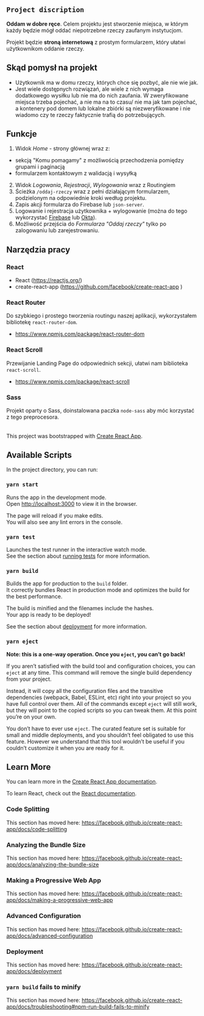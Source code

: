 ## `Project discription`
**Oddam w dobre ręce**.
Celem projektu jest stworzenie miejsca, w którym każdy będzie mógł oddać niepotrzebne rzeczy zaufanym instytucjom.

Projekt będzie **stroną internetową** z prostym formularzem, który ułatwi użytkownikom oddanie rzeczy.

## Skąd pomysł na projekt
-  Użytkownik ma w domu rzeczy, których chce się pozbyć, ale nie wie jak.
- Jest wiele dostępnych rozwiązań, ale wiele z nich wymaga dodatkowego wysiłku lub nie ma do nich zaufania. W zweryfikowane miejsca trzeba pojechać, a nie ma na to czasu/ nie ma jak tam pojechać, a kontenery pod domem lub lokalne zbiórki są niezweryfikowane i nie wiadomo czy te rzeczy faktycznie trafią do potrzebujących.

## Funkcje
1. Widok *Home* - strony głównej wraz z:
  - sekcją "Komu pomagamy" z możliwością przechodzenia pomiędzy grupami i paginacją
  - formularzem kontaktowym z walidacją i wysyłką
2. Widok *Logowania*, *Rejestracji*, *Wylogowania* wraz z Routingiem
3. Ścieżka `/oddaj-rzeczy` wraz z pełni działającym formularzem, podzielonym na odpowiednie kroki według projektu.
4. Zapis akcji formularza do Firebase lub `json-server`.
5. Logowanie i rejestracja użytkownika + wylogowanie (można do tego wykorzystać [Firebase](https://www.robinwieruch.de/complete-firebase-authentication-react-tutorial/) lub [Okta](https://developer.okta.com/code/react/)).
6. Możliwość przejścia do *Formularza "Oddaj rzeczy"* tylko po zalogowaniu lub zarejestrowaniu.

## Narzędzia pracy
### React 

- React (https://reactjs.org/)
- create-react-app (https://github.com/facebook/create-react-app ) 

### React Router
Do szybkiego i prostego tworzenia routingu naszej aplikacji, wykorzystałem bibliotekę `react-router-dom`.

- https://www.npmjs.com/package/react-router-dom


### React Scroll
Przewijanie Landing Page do odpowiednich sekcji, ułatwi nam biblioteka `react-scroll`.

- https://www.npmjs.com/package/react-scroll

### Sass
Projekt oparty o Sass, doinstalowana paczka `node-sass` aby móc korzystać z tego preprocesora.


######

This project was bootstrapped with [Create React App](https://github.com/facebook/create-react-app).

## Available Scripts
In the project directory, you can run:

### `yarn start`

Runs the app in the development mode.<br />
Open [http://localhost:3000](http://localhost:3000) to view it in the browser.

The page will reload if you make edits.<br />
You will also see any lint errors in the console.

### `yarn test`

Launches the test runner in the interactive watch mode.<br />
See the section about [running tests](https://facebook.github.io/create-react-app/docs/running-tests) for more information.

### `yarn build`

Builds the app for production to the `build` folder.<br />
It correctly bundles React in production mode and optimizes the build for the best performance.

The build is minified and the filenames include the hashes.<br />
Your app is ready to be deployed!

See the section about [deployment](https://facebook.github.io/create-react-app/docs/deployment) for more information.

### `yarn eject`

**Note: this is a one-way operation. Once you `eject`, you can’t go back!**

If you aren’t satisfied with the build tool and configuration choices, you can `eject` at any time. This command will remove the single build dependency from your project.

Instead, it will copy all the configuration files and the transitive dependencies (webpack, Babel, ESLint, etc) right into your project so you have full control over them. All of the commands except `eject` will still work, but they will point to the copied scripts so you can tweak them. At this point you’re on your own.

You don’t have to ever use `eject`. The curated feature set is suitable for small and middle deployments, and you shouldn’t feel obligated to use this feature. However we understand that this tool wouldn’t be useful if you couldn’t customize it when you are ready for it.

## Learn More

You can learn more in the [Create React App documentation](https://facebook.github.io/create-react-app/docs/getting-started).

To learn React, check out the [React documentation](https://reactjs.org/).

### Code Splitting

This section has moved here: https://facebook.github.io/create-react-app/docs/code-splitting

### Analyzing the Bundle Size

This section has moved here: https://facebook.github.io/create-react-app/docs/analyzing-the-bundle-size

### Making a Progressive Web App

This section has moved here: https://facebook.github.io/create-react-app/docs/making-a-progressive-web-app

### Advanced Configuration

This section has moved here: https://facebook.github.io/create-react-app/docs/advanced-configuration

### Deployment

This section has moved here: https://facebook.github.io/create-react-app/docs/deployment

### `yarn build` fails to minify

This section has moved here: https://facebook.github.io/create-react-app/docs/troubleshooting#npm-run-build-fails-to-minify
